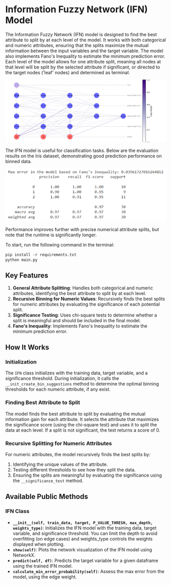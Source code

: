 # Information Fuzzy Network (IFN) Model

The Information Fuzzy Network (IFN) model is designed to find the best attribute to split by at each level of the model. It works with both categorical and numeric attributes, ensuring that the splits maximize the mutual information between the input variables and the target variable. The model also implements Fano's Inequality to estimate the minimum prediction error. Each level of the model allows for one attribute split, meaning all nodes at that level will be split by the selected attribute if significant, or directed to the target nodes ('leaf' nodes) and determined as terminal.

![Network Visualization](Images/IFN_Image.png)

The IFN model is useful for classification tasks. Below are the evaluation results on the Iris dataset, demonstrating good prediction performance on binned data.

![Network Visualization](Images/IFN_Classification_Results.png)

Performance improves further with precise numerical attribute splits, but note that the runtime is significantly longer.

To start, run the following command in the terminal:

```
pip install -r requirements.txt
python main.py
```


## Key Features

1. **General Attribute Splitting**: Handles both categorical and numeric attributes, identifying the best attribute to split by at each level.
2. **Recursive Binning for Numeric Values**: Recursively finds the best splits for numeric attributes by evaluating the significance of each potential split.
3. **Significance Testing**: Uses chi-square tests to determine whether a split is meaningful and should be included in the final model.
4. **Fano's Inequality**: Implements Fano's Inequality to estimate the minimum prediction error.

## How It Works

### Initialization

The `IFN` class initializes with the training data, target variable, and a significance threshold. During initialization, it calls the `__init_create_bin_suggestions` method to determine the optimal binning thresholds for each numeric attribute, if any exist.

### Finding Best Attribute to Split

The model finds the best attribute to split by evaluating the mutual information gain for each attribute. It selects the attribute that maximizes the significance score (using the chi-square test) and uses it to split the data at each level. If a split is not significant, the test returns a score of 0.

### Recursive Splitting for Numeric Attributes

For numeric attributes, the model recursively finds the best splits by:
1. Identifying the unique values of the attribute.
2. Testing different thresholds to see how they split the data.
3. Ensuring the splits are meaningful by evaluating the significance using the `__significance_test` method.

## Available Public Methods

### IFN Class

- **`__init__(self, train_data, target, P_VALUE_THRESH, max_depth, weights_type)`**: Initializes the IFN model with the training data, target variable, and significance threshold. You can limit the depth to avoid overfitting (on edge cases) and weights_type controls the weights displayed when plotting.
- **`show(self)`**: Plots the network visualization of the IFN model using NetworkX.
- **`predict(self, df)`**: Predicts the target variable for a given dataframe using the trained IFN model.
- **`calculate_min_error_probability(self)`**: Assess the max error from the model, using the edge weight.
